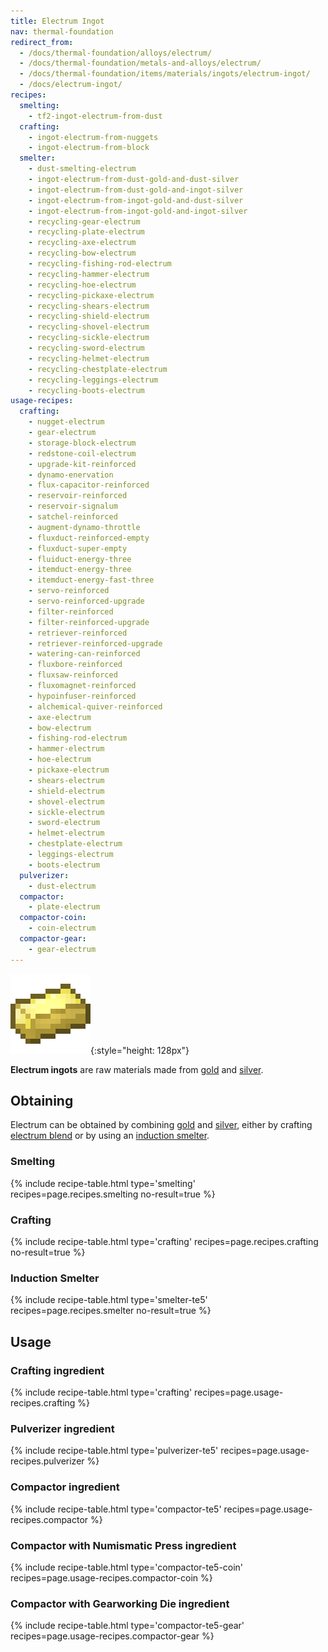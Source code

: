 ```yaml
---
title: Electrum Ingot
nav: thermal-foundation
redirect_from:
  - /docs/thermal-foundation/alloys/electrum/
  - /docs/thermal-foundation/metals-and-alloys/electrum/
  - /docs/thermal-foundation/items/materials/ingots/electrum-ingot/
  - /docs/electrum-ingot/
recipes:
  smelting:
    - tf2-ingot-electrum-from-dust
  crafting:
    - ingot-electrum-from-nuggets
    - ingot-electrum-from-block
  smelter:
    - dust-smelting-electrum
    - ingot-electrum-from-dust-gold-and-dust-silver
    - ingot-electrum-from-dust-gold-and-ingot-silver
    - ingot-electrum-from-ingot-gold-and-dust-silver
    - ingot-electrum-from-ingot-gold-and-ingot-silver
    - recycling-gear-electrum
    - recycling-plate-electrum
    - recycling-axe-electrum
    - recycling-bow-electrum
    - recycling-fishing-rod-electrum
    - recycling-hammer-electrum
    - recycling-hoe-electrum
    - recycling-pickaxe-electrum
    - recycling-shears-electrum
    - recycling-shield-electrum
    - recycling-shovel-electrum
    - recycling-sickle-electrum
    - recycling-sword-electrum
    - recycling-helmet-electrum
    - recycling-chestplate-electrum
    - recycling-leggings-electrum
    - recycling-boots-electrum
usage-recipes:
  crafting:
    - nugget-electrum
    - gear-electrum
    - storage-block-electrum
    - redstone-coil-electrum
    - upgrade-kit-reinforced
    - dynamo-enervation
    - flux-capacitor-reinforced
    - reservoir-reinforced
    - reservoir-signalum
    - satchel-reinforced
    - augment-dynamo-throttle
    - fluxduct-reinforced-empty
    - fluxduct-super-empty
    - fluiduct-energy-three
    - itemduct-energy-three
    - itemduct-energy-fast-three
    - servo-reinforced
    - servo-reinforced-upgrade
    - filter-reinforced
    - filter-reinforced-upgrade
    - retriever-reinforced
    - retriever-reinforced-upgrade
    - watering-can-reinforced
    - fluxbore-reinforced
    - fluxsaw-reinforced
    - fluxomagnet-reinforced
    - hypoinfuser-reinforced
    - alchemical-quiver-reinforced
    - axe-electrum
    - bow-electrum
    - fishing-rod-electrum
    - hammer-electrum
    - hoe-electrum
    - pickaxe-electrum
    - shears-electrum
    - shield-electrum
    - shovel-electrum
    - sickle-electrum
    - sword-electrum
    - helmet-electrum
    - chestplate-electrum
    - leggings-electrum
    - boots-electrum
  pulverizer:
    - dust-electrum
  compactor:
    - plate-electrum
  compactor-coin:
    - coin-electrum
  compactor-gear:
    - gear-electrum
---
```


![Electrum ingot](/assets/images/thermal-foundation/ingot-electrum.png){:style="height: 128px"}


**Electrum ingots** are raw materials made from
[gold](https://minecraft.gamepedia.com/Gold_Ingot) and
[silver](/docs/thermal-foundation/silver-ingot/).


Obtaining
---------

Electrum can be obtained by combining
[gold](https://minecraft.gamepedia.com/Gold_Ingot) and
[silver](/docs/thermal-foundation/silver-ingot/), either by crafting [electrum
blend](/docs/thermal-foundation/electrum-blend/) or by using an [induction
smelter](/docs/thermal-expansion/induction-smelter/).

### Smelting
{% include recipe-table.html type='smelting' recipes=page.recipes.smelting no-result=true %}

### Crafting
{% include recipe-table.html type='crafting' recipes=page.recipes.crafting no-result=true %}

### Induction Smelter
{% include recipe-table.html type='smelter-te5' recipes=page.recipes.smelter no-result=true %}


Usage
-----

### Crafting ingredient
{% include recipe-table.html type='crafting' recipes=page.usage-recipes.crafting %}

### Pulverizer ingredient
{% include recipe-table.html type='pulverizer-te5' recipes=page.usage-recipes.pulverizer %}

### Compactor ingredient
{% include recipe-table.html type='compactor-te5' recipes=page.usage-recipes.compactor %}

### Compactor with Numismatic Press ingredient
{% include recipe-table.html type='compactor-te5-coin' recipes=page.usage-recipes.compactor-coin %}

### Compactor with Gearworking Die ingredient
{% include recipe-table.html type='compactor-te5-gear' recipes=page.usage-recipes.compactor-gear %}

